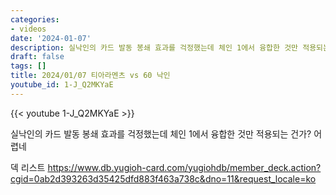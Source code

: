 ```yaml
---
categories:
- videos
date: '2024-01-07'
description: 실낙인의 카드 발동 봉쇄 효과를 걱정했는데 체인 1에서 융합한 것만 적용되는 건가?
draft: false
tags: []
title: 2024/01/07 티아라멘츠 vs 60 낙인
youtube_id: 1-J_Q2MKYaE
---
```



{{< youtube 1-J_Q2MKYaE >}}

실낙인의 카드 발동 봉쇄 효과를 걱정했는데 체인 1에서 융합한 것만 적용되는 건가?
어렵네

덱 리스트
https://www.db.yugioh-card.com/yugiohdb/member_deck.action?cgid=0ab2d393263d35425dfd883f463a738c&dno=11&request_locale=ko